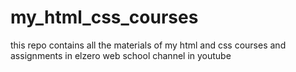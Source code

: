 # my_html_css_courses
this repo contains all the materials of my html and css courses and assignments in elzero web school channel in youtube
